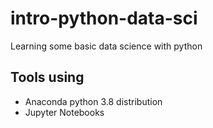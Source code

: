 # intro-python-data-sci
Learning some basic data science with python

## Tools using

- Anaconda python 3.8 distribution
- Jupyter Notebooks
